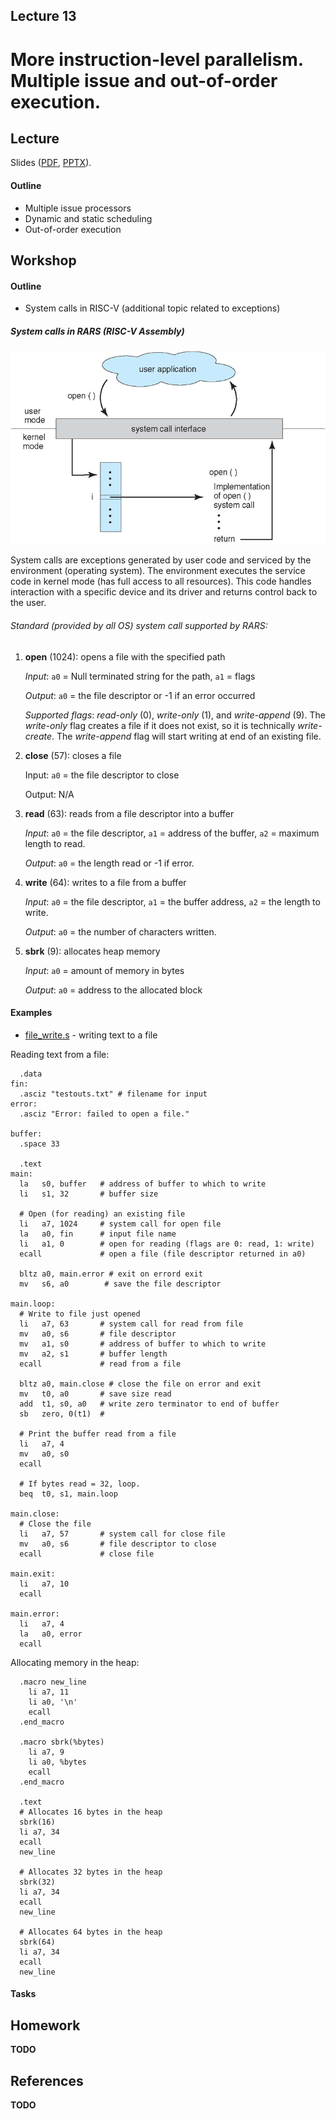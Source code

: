 Lecture 13
---

# More instruction-level parallelism. Multiple issue and out-of-order execution.

## Lecture

Slides ([PDF](CA_Lecture_13.pdf), [PPTX](CA_Lecture_13.pptx)).

#### Outline

* Multiple issue processors
* Dynamic and static scheduling
* Out-of-order execution

## Workshop

#### Outline

* System calls in RISC-V (additional topic related to exceptions)

##### System calls in RARS (RISC-V Assembly)

![System call](syscall.png)

System calls are exceptions generated by user code and serviced by the environment (operating system).
The environment executes the service code in kernel mode (has full access to all resources).
This code handles interaction with a specific device and its driver and returns control back to the user.

###### Standard (provided by all OS) system call supported by RARS: 

1. __open__ (1024): opens a file with the specified path

   _Input_: `a0` = Null terminated string for the path, `a1` = flags

   _Output_: `a0` = the file descriptor or -1 if an error occurred

   _Supported flags_: _read-only_ (0), _write-only_ (1), and _write-append_ (9).
   The _write-only_ flag creates a file if it does not exist, so it is technically _write-create_.
   The _write-append_ flag will start writing at end of an existing file.

1. __close__ (57): closes a file

   Input: `a0` = the file descriptor to close

   Output: N/A

1. __read__ (63): reads from a file descriptor into a buffer

   _Input_: `a0` = the file descriptor, `a1` = address of the buffer, `a2` = maximum length to read.

   _Output_: `a0` = the length read or -1 if error.

1. __write__ (64): writes to a file from a buffer

   _Input_: `a0` = the file descriptor, `a1` = the buffer address, `a2` = the length to write.

   _Output_: `a0` = the number of characters written.

1. __sbrk__ (9): allocates heap memory

   _Input_: `a0` = amount of memory in bytes

   _Output_: `a0` = address to the allocated block

#### Examples

* [file_write.s](file_write.s) - writing text to a file

Reading text from a file:

```assembly
  .data
fin:   
  .asciz "testouts.txt" # filename for input
error:
  .asciz "Error: failed to open a file."

buffer:
  .space 33

  .text
main:
  la   s0, buffer   # address of buffer to which to write
  li   s1, 32       # buffer size

  # Open (for reading) an existing file
  li   a7, 1024     # system call for open file
  la   a0, fin      # input file name
  li   a1, 0        # open for reading (flags are 0: read, 1: write)
  ecall             # open a file (file descriptor returned in a0)

  bltz a0, main.error # exit on errord exit
  mv   s6, a0        # save the file descriptor

main.loop:
  # Write to file just opened
  li   a7, 63       # system call for read from file
  mv   a0, s6       # file descriptor
  mv   a1, s0       # address of buffer to which to write
  mv   a2, s1       # buffer length
  ecall             # read from a file

  bltz a0, main.close # close the file on error and exit
  mv   t0, a0       # save size read 
  add  t1, s0, a0   # write zero terminator to end of buffer
  sb   zero, 0(t1)  #

  # Print the buffer read from a file
  li   a7, 4
  mv   a0, s0
  ecall

  # If bytes read = 32, loop. 
  beq  t0, s1, main.loop

main.close:
  # Close the file
  li   a7, 57       # system call for close file
  mv   a0, s6       # file descriptor to close
  ecall             # close file

main.exit:
  li   a7, 10
  ecall

main.error:
  li   a7, 4
  la   a0, error
  ecall
```

Allocating memory in the heap:

```assembly
  .macro new_line
    li a7, 11
    li a0, '\n'
    ecall
  .end_macro

  .macro sbrk(%bytes)
    li a7, 9
    li a0, %bytes
    ecall
  .end_macro

  .text
  # Allocates 16 bytes in the heap
  sbrk(16)
  li a7, 34
  ecall
  new_line

  # Allocates 32 bytes in the heap
  sbrk(32)
  li a7, 34
  ecall
  new_line

  # Allocates 64 bytes in the heap
  sbrk(64)
  li a7, 34
  ecall
  new_line
```

#### Tasks


## Homework

__TODO__

## References

__TODO__
